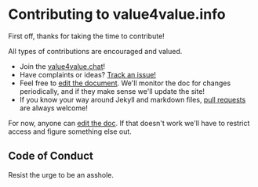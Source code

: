 # Contributing to value4value.info

First off, thanks for taking the time to contribute! 

All types of contributions are encouraged and valued.

- Join the [value4value.chat](http://value4value.chat)!
- Have complaints or ideas? [Track an issue!](https://github.com/v4v-info/v4v-info.github.io/issues)
- Feel free to [edit the document](https://demo.hedgedoc.org/KAiSh_3KQrSeVydW8L9zJg?both#). We'll monitor the doc for changes periodically, and if they make sense we'll update the site!
- If you know your way around Jekyll and markdown files, [pull requests](https://github.com/v4v-info/v4v-info.github.io/pulls) are always welcome!

For now, anyone can [edit the doc](https://demo.hedgedoc.org/KAiSh_3KQrSeVydW8L9zJg?both#). If that doesn't work we'll have to restrict access and figure something else out.

## Code of Conduct

Resist the urge to be an asshole.


